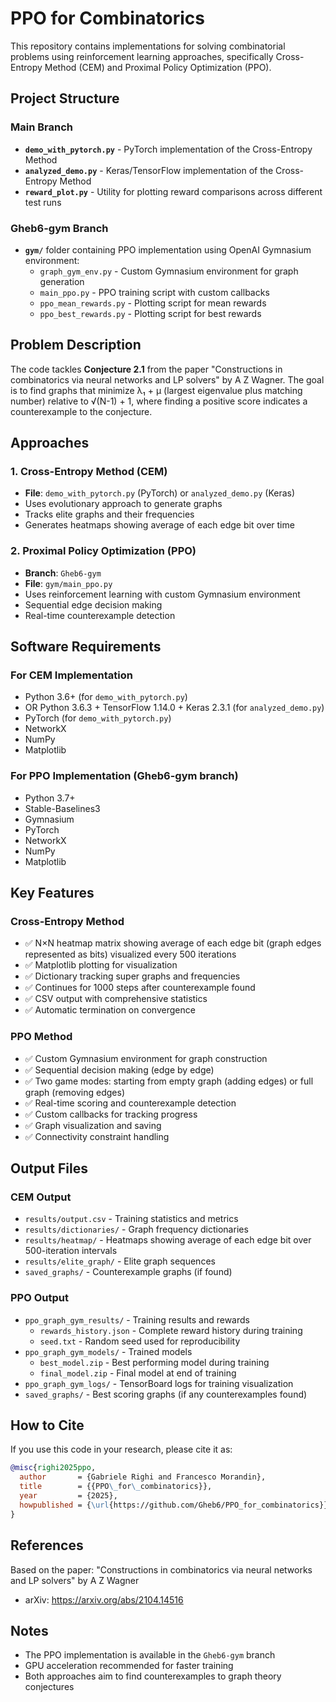 # PPO for Combinatorics

This repository contains implementations for solving combinatorial problems using reinforcement learning approaches, specifically Cross-Entropy Method (CEM) and Proximal Policy Optimization (PPO).

## Project Structure

### Main Branch
- **`demo_with_pytorch.py`** - PyTorch implementation of the Cross-Entropy Method
- **`analyzed_demo.py`** - Keras/TensorFlow implementation of the Cross-Entropy Method 
- **`reward_plot.py`** - Utility for plotting reward comparisons across different test runs

### Gheb6-gym Branch
- **`gym/`** folder containing PPO implementation using OpenAI Gymnasium environment:
  - `graph_gym_env.py` - Custom Gymnasium environment for graph generation
  - `main_ppo.py` - PPO training script with custom callbacks
  - `ppo_mean_rewards.py` - Plotting script for mean rewards
  - `ppo_best_rewards.py` - Plotting script for best rewards

## Problem Description

The code tackles **Conjecture 2.1** from the paper "Constructions in combinatorics via neural networks and LP solvers" by A Z Wagner. The goal is to find graphs that minimize λ₁ + μ (largest eigenvalue plus matching number) relative to √(N-1) + 1, where finding a positive score indicates a counterexample to the conjecture.

## Approaches

### 1. Cross-Entropy Method (CEM)
- **File**: `demo_with_pytorch.py` (PyTorch) or `analyzed_demo.py` (Keras)
- Uses evolutionary approach to generate graphs
- Tracks elite graphs and their frequencies
- Generates heatmaps showing average of each edge bit over time

### 2. Proximal Policy Optimization (PPO) 
- **Branch**: `Gheb6-gym`
- **File**: `gym/main_ppo.py`
- Uses reinforcement learning with custom Gymnasium environment
- Sequential edge decision making
- Real-time counterexample detection

## Software Requirements

### For CEM Implementation
- Python 3.6+ (for `demo_with_pytorch.py`)
- OR Python 3.6.3 + TensorFlow 1.14.0 + Keras 2.3.1 (for `analyzed_demo.py`)
- PyTorch (for `demo_with_pytorch.py`)
- NetworkX
- NumPy
- Matplotlib

### For PPO Implementation (Gheb6-gym branch)
- Python 3.7+
- Stable-Baselines3
- Gymnasium
- PyTorch
- NetworkX
- NumPy
- Matplotlib

## Key Features

### Cross-Entropy Method
- ✅ N×N heatmap matrix showing average of each edge bit (graph edges represented as bits) visualized every 500 iterations
- ✅ Matplotlib plotting for visualization
- ✅ Dictionary tracking super graphs and frequencies
- ✅ Continues for 1000 steps after counterexample found
- ✅ CSV output with comprehensive statistics
- ✅ Automatic termination on convergence

### PPO Method
- ✅ Custom Gymnasium environment for graph construction
- ✅ Sequential decision making (edge by edge)
- ✅ Two game modes: starting from empty graph (adding edges) or full graph (removing edges)
- ✅ Real-time scoring and counterexample detection
- ✅ Custom callbacks for tracking progress
- ✅ Graph visualization and saving
- ✅ Connectivity constraint handling

## Output Files

### CEM Output
- `results/output.csv` - Training statistics and metrics
- `results/dictionaries/` - Graph frequency dictionaries
- `results/heatmap/` - Heatmaps showing average of each edge bit over 500-iteration intervals
- `results/elite_graph/` - Elite graph sequences
- `saved_graphs/` - Counterexample graphs (if found)

### PPO Output
- `ppo_graph_gym_results/` - Training results and rewards
  - `rewards_history.json` - Complete reward history during training
  - `seed.txt` - Random seed used for reproducibility
- `ppo_graph_gym_models/` - Trained models
  - `best_model.zip` - Best performing model during training
  - `final_model.zip` - Final model at end of training
- `ppo_graph_gym_logs/` - TensorBoard logs for training visualization
- `saved_graphs/` - Best scoring graphs (if any counterexamples found)

## How to Cite

If you use this code in your research, please cite it as:

```bibtex
@misc{righi2025ppo,
  author       = {Gabriele Righi and Francesco Morandin},
  title        = {{PPO\_for\_combinatorics}},
  year         = {2025},
  howpublished = {\url{https://github.com/Gheb6/PPO_for_combinatorics}}
}
```

## References

Based on the paper: "Constructions in combinatorics via neural networks and LP solvers" by A Z Wagner
- arXiv: https://arxiv.org/abs/2104.14516

## Notes

- The PPO implementation is available in the `Gheb6-gym` branch
- GPU acceleration recommended for faster training
- Both approaches aim to find counterexamples to graph theory conjectures




